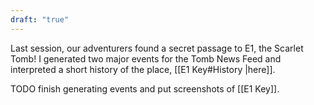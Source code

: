 ```yaml
---
draft: "true"
---
```

Last session, our adventurers found a secret passage to E1, the Scarlet Tomb!
I generated two major events for the Tomb News Feed and interpreted a short history of the place, [[E1 Key#History |here]].

TODO finish generating events and put screenshots of [[E1 Key]].
